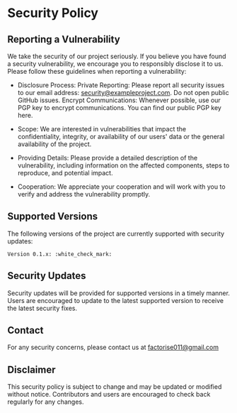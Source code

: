 # Security Policy

## Reporting a Vulnerability

We take the security of our project seriously. If you believe you have found a security vulnerability, we encourage you to responsibly disclose it to us. Please follow these guidelines when reporting a vulnerability:

- Disclosure Process:
    Private Reporting: Please report all security issues to our email address: security@exampleproject.com. Do not open public GitHub issues.
    Encrypt Communications: Whenever possible, use our PGP key to encrypt communications. You can find our public PGP key here.

- Scope:
    We are interested in vulnerabilities that impact the confidentiality, integrity, or availability of our users' data or the general availability of the project.

- Providing Details:
    Please provide a detailed description of the vulnerability, including information on the affected components, steps to reproduce, and potential impact.

- Cooperation:
    We appreciate your cooperation and will work with you to verify and address the vulnerability promptly.


## Supported Versions

The following versions of the project are currently supported with security updates:

    Version 0.1.x: :white_check_mark:

## Security Updates

Security updates will be provided for supported versions in a timely manner. Users are encouraged to update to the latest supported version to receive the latest security fixes.

<!--

## Code of Conduct

All contributors and users are expected to follow our Code of Conduct in all interactions and contributions to the project.

-->

## Contact

For any security concerns, please contact us at factorise011@gmail.com

<!--

## Acknowledgments

We would like to thank the following individuals for their contributions to the security of our project:

    Stefano Butera

Your efforts in responsibly disclosing security vulnerabilities are highly appreciated.

-->

## Disclaimer

This security policy is subject to change and may be updated or modified without notice. Contributors and users are encouraged to check back regularly for any changes.

